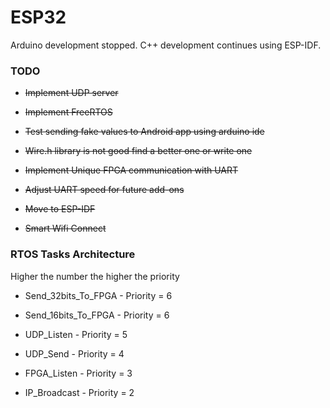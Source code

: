 # ESP32

Arduino development stopped. C++ development continues using ESP-IDF. 

### TODO

* ~~Implement UDP server~~

* ~~Implement FreeRTOS~~

* ~~Test sending fake values to Android app using arduino ide~~

* ~~Wire.h library is not good find a better one or write one~~

* ~~Implement Unique FPGA communication with UART~~

* ~~Adjust UART speed for future add-ons~~

* ~~Move to ESP-IDF~~

* ~~Smart Wifi Connect~~


### RTOS Tasks Architecture
Higher the number the higher the priority

* Send_32bits_To_FPGA	- Priority = 6

* Send_16bits_To_FPGA	- Priority = 6

* UDP_Listen 		- Priority = 5

* UDP_Send 		- Priority = 4

* FPGA_Listen   	- Priority = 3

* IP_Broadcast  	- Priority = 2






